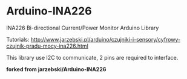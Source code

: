 Arduino-INA226
==============

INA226 Bi-directional Current/Power Monitor Arduino Library

Tutorials: http://www.jarzebski.pl/arduino/czujniki-i-sensory/cyfrowy-czujnik-pradu-mocy-ina226.html

This library use I2C to communicate, 2 pins are required to interface.

**forked from jarzebski/Arduino-INA226**
